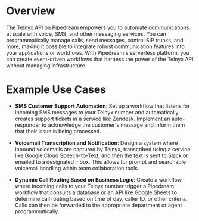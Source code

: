 # Overview

The Telnyx API on Pipedream empowers you to automate communications at scale with voice, SMS, and other messaging services. You can programmatically manage calls, send messages, control SIP trunks, and more, making it possible to integrate robust communication features into your applications or workflows. With Pipedream's serverless platform, you can create event-driven workflows that harness the power of the Telnyx API without managing infrastructure.

# Example Use Cases

- **SMS Customer Support Automation**: Set up a workflow that listens for incoming SMS messages to your Telnyx number and automatically creates support tickets in a service like Zendesk. Implement an auto-responder to acknowledge the customer's message and inform them that their issue is being processed.

- **Voicemail Transcription and Notification**: Design a system where inbound voicemails are captured by Telnyx, transcribed using a service like Google Cloud Speech-to-Text, and then the text is sent to Slack or emailed to a designated inbox. This allows for prompt and searchable voicemail handling within team collaboration tools.

- **Dynamic Call Routing Based on Business Logic**: Create a workflow where incoming calls to your Telnyx number trigger a Pipedream workflow that consults a database or an API like Google Sheets to determine call routing based on time of day, caller ID, or other criteria. Calls can then be forwarded to the appropriate department or agent programmatically.
